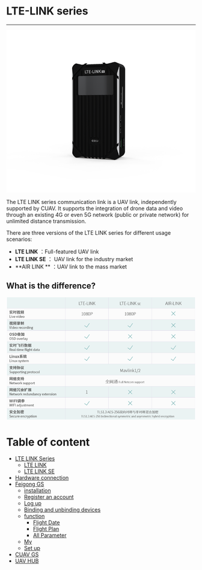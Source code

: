 # LTE-LINK series
-----------------

![LTE LINK](../assets/lte-link-se.png)

The LTE LINK series communication link is a UAV link, independently supported by CUAV. It supports the integration of drone data and video through an existing 4G or even 5G network (public or private network) for unlimited distance transmission.

There are three versions of the LTE LINK series for different usage scenarios:

* **LTE LINK** ：Full-featured UAV link
* **LTE LINK SE** ： UAV link for the industry market
* **AIR LINK ** ：UAV link to the mass market

## What is the difference?

![lte](../assets/lte-link_compared.png)

# Table of content

* [LTE LINK Series](README.md)
   * [LTE LINK](lte-link.md)
   * [LTE LINK SE](lte-link-se.md)
* [Hardware connection](hardware-installation.md)
* [Feigong GS](feigong-gs.md)
  * [installation](feigong-gs/installation.md)
  * [Register an account](feigong-gs/register.md)
  * [Log up](feigong-gs/login-account.md)
  * [Binding and unbinding devices](feigong-gs/binding-and-unbinding.md)
  * [function](feigong-gs/function.md)
    * [Flight Date](feigong-gs/function/flight-data.md)
    * [Flight Plan](feigong-gs/function/flight-plan.md)
    * [All Parameter ](feigong-gs/function/parameter-settings.md)
  * [My](feigong-gs/personal-center.md)
  * [Set up](feigong-gs/application-settings.md)
* [CUAV GS](cuav-gs.md)
* [UAV HUB](uav-hub.md)